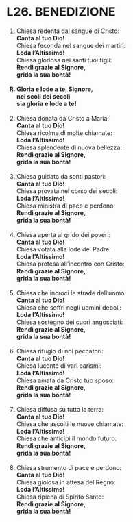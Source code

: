 # L26. BENEDIZIONE

<ol>
  <li>Chiesa redenta dal sangue di Cristo:<br>
    <b>Canta al tuo Dio!</b><br>
    Chiesa feconda nel sangue dei martiri:<br>
    <b>Loda l’Altissimo!</b><br>
    Chiesa gloriosa nei santi tuoi figli:<br>
    <b>Rendi grazie al Signore,<br>
    grida la sua bontà!</b></li><br>
  <b><li type="A" value="18">Gloria e lode a te, Signore,<br>
    nei scoli dei secoli<br>
    sia gloria e lode a te!</li></b><br>
  <li value="2">Chiesa donata da Cristo a Maria:<br>
    <b>Canta al tuo Dio!</b><br>
    Chiesa ricolma di molte chiamate:<br>
    <b>Loda l’Altissimo!</b><br>
    Chiesa splendente di nuova bellezza:<br>
    <b>Rendi grazie al Signore,<br>
    grida la sua bontà!</b></li><br>
  <li>Chiesa guidata da santi pastori:<br>
    <b>Canta al tuo Dio!</b><br>
    Chiesa provata nel corso dei secoli:<br>
    <b>Loda l’Altissimo!</b><br>
    Chiesa ministra di pace e perdono:<br>
    <b>Rendi grazie al Signore,<br>
    grida la sua bontà!</b></li><br>
  <li>Chiesa aperta al grido dei poveri:<br>
    <b>Canta al tuo Dio!</b><br>
    Chiesa votata alla lode del Padre:<br>
    <b>Loda l’Altissimo!</b><br>
    Chiesa protesa all’incontro con Cristo:<br>
    <b>Rendi grazie al Signore,<br>
    grida la sua bontà!</b></li><br>
  <li>Chiesa che incroci le strade dell’uomo:<br>
    <b>Canta al tuo Dio!</b><br>
    Chiesa che soffri negli uomini deboli:<br>
    <b>Loda l’Altissimo!</b><br>
    Chiesa sostegno dei cuori angosciati:<br>
    <b>Rendi grazie al Signore,<br>
    grida la sua bontà!</b></li><br>
  <li>Chiesa rifugio di noi peccatori:<br>
    <b>Canta al tuo Dio!</b><br>
    Chiesa lucente di vari carismi:<br>
    <b>Loda l’Altissimo!</b><br>
    Chiesa amata da Cristo tuo sposo:<br>
    <b>Rendi grazie al Signore,<br>
    grida la sua bontà!</b></li><br>
  <li>Chiesa diffusa su tutta la terra:<br>
    <b>Canta al tuo Dio!</b><br>
    Chiesa che ascolti le nuove chiamate:<br>
    <b>Loda l’Altissimo!</b><br>
    Chiesa che anticipi il mondo futuro:<br>
    <b>Rendi grazie al Signore,<br>
    grida la sua bontà!</b></li><br>
  <li>Chiesa strumento di pace e perdono:<br>
    <b>Canta al tuo Dio!</b><br>
    Chiesa gioiosa in attesa del Regno:<br>
    <b>Loda l’Altissimo!</b><br>
    Chiesa ripiena di Spirito Santo:<br>
    <b>Rendi grazie al Signore,<br>
    grida la sua bontà!</b></li>
</ol>
